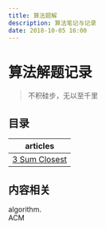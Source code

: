 ```yaml
---
title: 算法题解
description: 算法笔记与记录
date: 2018-10-05 16:00
---
```


# 算法解题记录

> 不积硅步，无以至千里

## 目录

| articles        |
|:---------------:|
| [3 Sum Closest][1]     |

## 内容相关

algorithm.  
ACM

[1]: ./3-Sum-Closest.md
